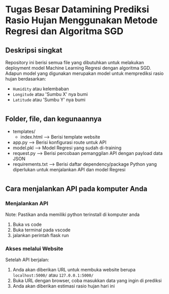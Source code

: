 # Tugas Besar Datamining Prediksi Rasio Hujan Menggunakan Metode Regresi dan Algoritma SGD

## Deskripsi singkat

Repository ini berisi semua file yang dibutuhkan untuk melakukan deployment model Machine Learning Regresi dengan algoritma SGD. Adapun model yang digunakan merupakan model untuk memprediksi rasio hujan berdasarkan:

-   `Humidity` atau kelembaban 
-   `Longitude` atau 'Sumbu X' nya bumi
-   `Latitude` atau 'Sumbu Y' nya bumi

#


## Folder, file, dan kegunaannya

-   templates/
    -   index.html --> Berisi template website
-   app.py --> Berisi konfigurasi route untuk API
-   model.pkl --> Model Regresi yang sudah di-training
-   request.py --> Berisi percobaan pemanggilan API dengan payload data JSON
-   requirements.txt --> Berisi daftar dependency/package Python yang diperlukan untuk menjalankan API dan model Regresi

#

## Cara menjalankan API pada komputer Anda

### Menjalankan API
Note: Pastikan anda memiliki python terinstall di komputer anda

1. Buka vs code
2. Buka terminal pada vscode
3. jalankan perintah flask run

### Akses melalui Website

Setelah API berjalan:

1. Anda akan diberikan URL untuk membuka website berupa `localhost:5000/` atau `127.0.0.1:5000/`
2. Buka URL dengan browser, coba masukkan data yang ingin di prediksi
3. Anda akan diberikan estimasi rasio hujan hari ini
